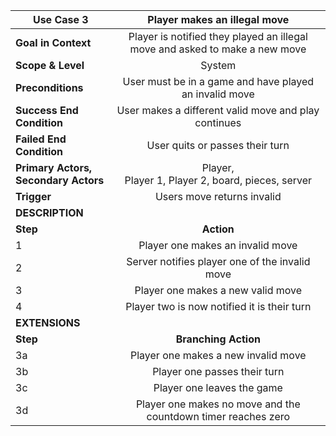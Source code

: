 | Use Case 3              | Player makes an illegal move                                        |
| ------------------------|:----------------------------------------------------------:|
| **Goal in Context**         | Player is notified they played an illegal move and asked to make a new move                     |
| **Scope & Level**           | System                                              |
| **Preconditions**           | User must be in a game and have played an invalid move                                               |
| **Success End Condition**   | User makes a different valid move and play continues |
| **Failed End Condition**    | User quits or passes their turn       |
| **Primary Actors,<br>Secondary Actors**         | Player,<br> Player 1, Player 2, board, pieces, server                                                    |
| **Trigger**                 | Users move returns invalid|
|**DESCRIPTION**
| **Step** | **Action**                                               |
| 1        | Player one makes an invalid move                         |
| 2        | Server notifies player one of the invalid move                       |
| 3        | Player one makes a new valid move                                |
| 4        | Player two is now notified it is their turn|
|**EXTENSIONS**
| **Step** | **Branching Action**                                     |
| 3a       | Player one makes a new invalid move        |
| 3b       | Player one passes their turn  |
| 3c |Player one leaves the game|
| 3d | Player one makes no move and the countdown timer reaches zero|